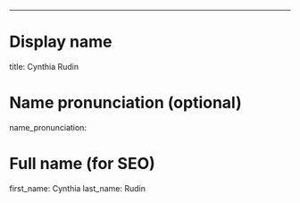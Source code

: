 ---
# Display name
title: Cynthia Rudin

# Name pronunciation (optional)
name_pronunciation: 

# Full name (for SEO)
first_name: Cynthia
last_name: Rudin